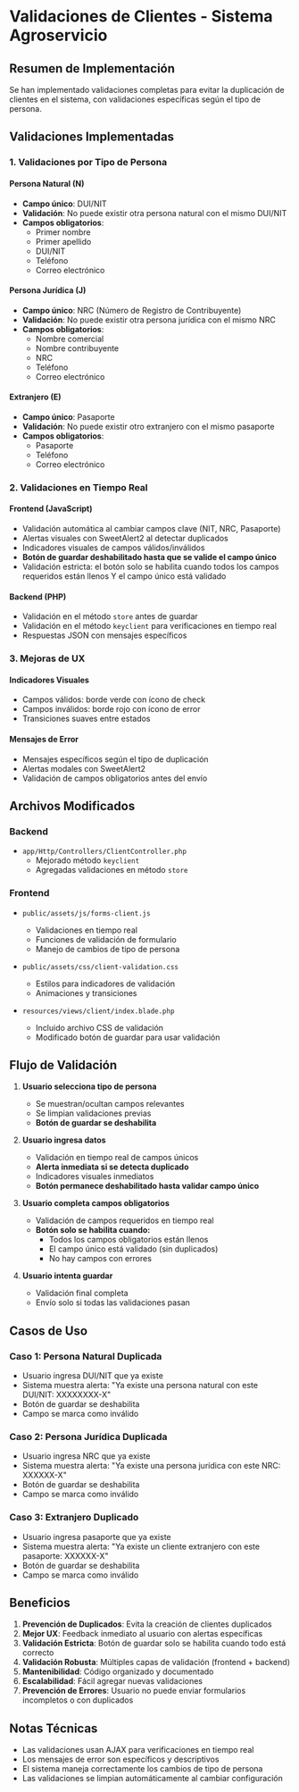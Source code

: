 # Validaciones de Clientes - Sistema Agroservicio

## Resumen de Implementación

Se han implementado validaciones completas para evitar la duplicación de clientes en el sistema, con validaciones específicas según el tipo de persona.

## Validaciones Implementadas

### 1. Validaciones por Tipo de Persona

#### Persona Natural (N)
- **Campo único**: DUI/NIT
- **Validación**: No puede existir otra persona natural con el mismo DUI/NIT
- **Campos obligatorios**:
  - Primer nombre
  - Primer apellido
  - DUI/NIT
  - Teléfono
  - Correo electrónico

#### Persona Jurídica (J)
- **Campo único**: NRC (Número de Registro de Contribuyente)
- **Validación**: No puede existir otra persona jurídica con el mismo NRC
- **Campos obligatorios**:
  - Nombre comercial
  - Nombre contribuyente
  - NRC
  - Teléfono
  - Correo electrónico

#### Extranjero (E)
- **Campo único**: Pasaporte
- **Validación**: No puede existir otro extranjero con el mismo pasaporte
- **Campos obligatorios**:
  - Pasaporte
  - Teléfono
  - Correo electrónico

### 2. Validaciones en Tiempo Real

#### Frontend (JavaScript)
- Validación automática al cambiar campos clave (NIT, NRC, Pasaporte)
- Alertas visuales con SweetAlert2 al detectar duplicados
- Indicadores visuales de campos válidos/inválidos
- **Botón de guardar deshabilitado hasta que se valide el campo único**
- Validación estricta: el botón solo se habilita cuando todos los campos requeridos están llenos Y el campo único está validado

#### Backend (PHP)
- Validación en el método `store` antes de guardar
- Validación en el método `keyclient` para verificaciones en tiempo real
- Respuestas JSON con mensajes específicos

### 3. Mejoras de UX

#### Indicadores Visuales
- Campos válidos: borde verde con ícono de check
- Campos inválidos: borde rojo con ícono de error
- Transiciones suaves entre estados

#### Mensajes de Error
- Mensajes específicos según el tipo de duplicación
- Alertas modales con SweetAlert2
- Validación de campos obligatorios antes del envío

## Archivos Modificados

### Backend
- `app/Http/Controllers/ClientController.php`
  - Mejorado método `keyclient`
  - Agregadas validaciones en método `store`

### Frontend
- `public/assets/js/forms-client.js`
  - Validaciones en tiempo real
  - Funciones de validación de formulario
  - Manejo de cambios de tipo de persona

- `public/assets/css/client-validation.css`
  - Estilos para indicadores de validación
  - Animaciones y transiciones

- `resources/views/client/index.blade.php`
  - Incluido archivo CSS de validación
  - Modificado botón de guardar para usar validación

## Flujo de Validación

1. **Usuario selecciona tipo de persona**
   - Se muestran/ocultan campos relevantes
   - Se limpian validaciones previas
   - **Botón de guardar se deshabilita**

2. **Usuario ingresa datos**
   - Validación en tiempo real de campos únicos
   - **Alerta inmediata si se detecta duplicado**
   - Indicadores visuales inmediatos
   - **Botón permanece deshabilitado hasta validar campo único**

3. **Usuario completa campos obligatorios**
   - Validación de campos requeridos en tiempo real
   - **Botón solo se habilita cuando:**
     - Todos los campos obligatorios están llenos
     - El campo único está validado (sin duplicados)
     - No hay campos con errores

4. **Usuario intenta guardar**
   - Validación final completa
   - Envío solo si todas las validaciones pasan

## Casos de Uso

### Caso 1: Persona Natural Duplicada
- Usuario ingresa DUI/NIT que ya existe
- Sistema muestra alerta: "Ya existe una persona natural con este DUI/NIT: XXXXXXXX-X"
- Botón de guardar se deshabilita
- Campo se marca como inválido

### Caso 2: Persona Jurídica Duplicada
- Usuario ingresa NRC que ya existe
- Sistema muestra alerta: "Ya existe una persona jurídica con este NRC: XXXXXX-X"
- Botón de guardar se deshabilita
- Campo se marca como inválido

### Caso 3: Extranjero Duplicado
- Usuario ingresa pasaporte que ya existe
- Sistema muestra alerta: "Ya existe un cliente extranjero con este pasaporte: XXXXXX-X"
- Botón de guardar se deshabilita
- Campo se marca como inválido

## Beneficios

1. **Prevención de Duplicados**: Evita la creación de clientes duplicados
2. **Mejor UX**: Feedback inmediato al usuario con alertas específicas
3. **Validación Estricta**: Botón de guardar solo se habilita cuando todo está correcto
4. **Validación Robusta**: Múltiples capas de validación (frontend + backend)
5. **Mantenibilidad**: Código organizado y documentado
6. **Escalabilidad**: Fácil agregar nuevas validaciones
7. **Prevención de Errores**: Usuario no puede enviar formularios incompletos o con duplicados

## Notas Técnicas

- Las validaciones usan AJAX para verificaciones en tiempo real
- Los mensajes de error son específicos y descriptivos
- El sistema maneja correctamente los cambios de tipo de persona
- Las validaciones se limpian automáticamente al cambiar configuración
